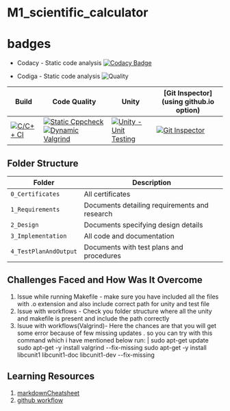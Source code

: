 # M1_scientific_calculator

# badges
* Codacy - Static code analysis
  [![Codacy Badge](https://app.codacy.com/project/badge/Grade/82b2a5f4e2264feea6cece28cdb7caab)](https://www.codacy.com/gh/Amangarg99/M1_scientific_calculator/dashboard?utm_source=github.com&amp;utm_medium=referral&amp;utm_content=Amangarg99/M1_scientific_calculator&amp;utm_campaign=Badge_Grade)

* Codiga - Static code analysis
![Quality](https://api.codiga.io/project/32133/score/svg)





Build | Code Quality | Unity | [Git Inspector](using github.io option)
------|----------|-------|--------------
[![C/C++ CI](https://github.com/Amangarg99/M1_scientific_calculator/actions/workflows/c-build.yml/badge.svg)](https://github.com/Amangarg99/M1_scientific_calculator/actions/workflows/c-build.yml)| [![Static Cppcheck](https://github.com/Amangarg99/M1_scientific_calculator/actions/workflows/cppcheck.yml/badge.svg)](https://github.com/Amangarg99/M1_scientific_calculator/actions/workflows/cppcheck.yml) [![Dynamic Valgrind](https://github.com/Amangarg99/M1_scientific_calculator/actions/workflows/CodeQuality_Dynamic.yml/badge.svg)](https://github.com/Amangarg99/M1_scientific_calculator/actions/workflows/CodeQuality_Dynamic.yml)| [![Unity - Unit Testing](https://github.com/Amangarg99/M1_scientific_calculator/actions/workflows/unity.yml/badge.svg)](https://github.com/Amangarg99/M1_scientific_calculator/actions/workflows/unity.yml)|[![Git Inspector](https://github.com/Amangarg99/M1_scientific_calculator/actions/workflows/gitinspector.yml/badge.svg)](https://github.com/Amangarg99/M1_scientific_calculator/actions/workflows/gitinspector.yml)


## Folder Structure
Folder             | Description
-------------------| -----------------------------------------
`0_Certificates`   | All certificates
`1_Requirements`   | Documents detailing requirements and research
`2_Design`         | Documents specifying design details
`3_Implementation` | All code and documentation
`4_TestPlanAndOutput`      | Documents with test plans and procedures


## Challenges Faced and How Was It Overcome

1. Issue while running Makefile - make sure you have included all the files with .o extension and also include correct path for unity and test file
2. Issue with workflows - Check you folder structure where all the unity and makefile is present and include the path correctly
3. Isuue with workflows(Valgrind)- Here the chances are that you will get some error because of few missing updates . so you can try with this command which i have mentioned below
   run: |
        sudo apt-get update
        sudo apt-get -y install valgrind --fix-missing
        sudo apt-get -y install libcunit1 libcunit1-doc libcunit1-dev --fix-missing
        
 
 ## Learning Resources
1. [markdownCheatsheet](https://github.com/adam-p/markdown-here/wiki/Markdown-Cheatsheet)
2. [github workflow](https://docs.github.com/en/actions/learn-github-action)
